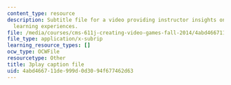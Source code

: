 ```yaml
---
content_type: resource
description: Subtitle file for a video providing instructor insights on sequencing
  learning experiences.
file: /media/courses/cms-611j-creating-video-games-fall-2014/4abd466711de999d0d3094f677462d63_lyR4HQ01nos.srt
file_type: application/x-subrip
learning_resource_types: []
ocw_type: OCWFile
resourcetype: Other
title: 3play caption file
uid: 4abd4667-11de-999d-0d30-94f677462d63
---
```

